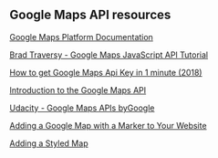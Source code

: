 ## Google Maps API resources 

[Google Maps Platform 
Documentation](https://developers.google.com/maps/documentation/)

[Brad Traversy - Google Maps JavaScript API Tutorial](https://www.youtube.com/watch?v=Zxf1mnP5zcw)

[How to get Google Maps Api Key in 1 minute (2018)](https://www.youtube.com/watch?v=9ImLCQBj9SE)

[Introduction to the Google Maps API](https://www.youtube.com/watch?v=ZE8ODPL2VPI)

[Udacity - Google Maps APIs byGoogle](https://www.udacity.com/course/google-maps-apis--ud864)

[Adding a Google Map with a Marker to Your Website](https://developers.google.com/maps/documentation/javascript/adding-a-google-map)

[Adding a Styled Map](https://developers.google.com/maps/documentation/android-sdk/styling)
